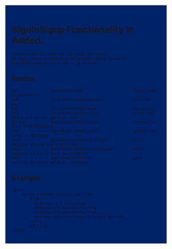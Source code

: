 <div style= "background-color:#012169; padding: 20px 20px">

# SignInSigup Functionality Is Added.
    Here we can set sign in and sign up pages.
    we can create a seperate collection where the user username,password and email is stored.

## Routes
    Get              localhost:3000                      front page to shortUrLs
    Get              localhost:3000/register             register page
    Get              localhost:3000/login                Login page
    Get              localhost:3000/url/id               check the short url it may work or not 
    Delete           localhost:3000/url/id               delete the urls from database
    Put              localhost:3000/url/id               update the urls in database
    Post             localhost:3000/user/login           post request to get login database
    Post             localhost:3000/user/register        post request to store data in database
    Post             localhost:3000/url                  post request to store urls in database

## Example
```
<div>
    <% url.forEach((ele,id) => { %>
        <tr>
          <td><%= id + 1 %></td>
          <td><%= ele.siteUrl %></td>
          <td><%= ele.shortId %></td>
          <td><%= ele.totalRequest.length %></td>
        </tr>
        <% }) %>
</div>
```



</div>
